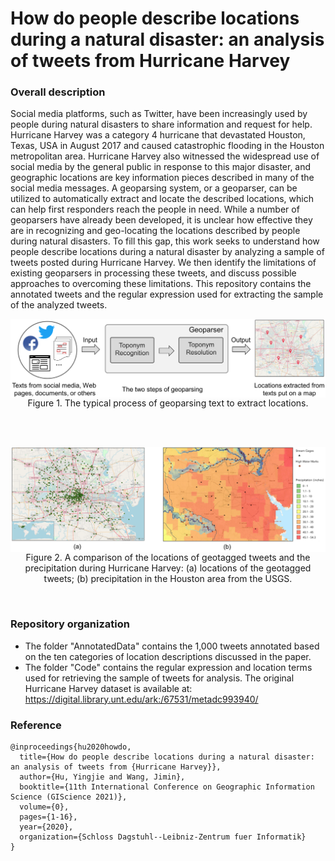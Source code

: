 # How do people describe locations during a natural disaster: an analysis of tweets from Hurricane Harvey

### Overall description
Social media platforms, such as Twitter, have been increasingly used by people during natural disasters to share information and request for help. Hurricane Harvey was a category 4 hurricane that devastated  Houston, Texas, USA in August 2017 and caused catastrophic flooding in the Houston metropolitan area. Hurricane Harvey also witnessed the widespread use of social media by the general public in response to this major disaster, and geographic locations are key information pieces  described in many of the social media messages. A  geoparsing system, or a geoparser, can be utilized to automatically extract and locate the described locations, which can help first responders reach the people in need. While a number of geoparsers have already been developed, it is unclear how effective they are in recognizing and geo-locating the locations described by people during natural disasters. To fill this gap, this work seeks to understand how people describe locations during a natural disaster by analyzing a sample of tweets posted during Hurricane Harvey. We then identify the limitations of existing geoparsers in processing these tweets, and discuss possible approaches to overcoming these limitations. This repository contains the annotated tweets and the regular expression used for extracting the sample of the analyzed tweets. 

<p align="center">
<img align="center" src="fig/geoparsing.png" width="600" />
<br />
Figure 1. The typical process of geoparsing  text to extract locations.
</p>

<br />
<br />
<p align="center">
<img align="center" src="fig/HarveyTweets.png" width="600" />
<br />
Figure 2. A comparison of the locations of geotagged tweets and the precipitation during Hurricane Harvey: (a) locations of the geotagged tweets; (b) precipitation in the Houston area from the USGS.
</p>
<br />


### Repository organization

* The folder "AnnotatedData" contains the 1,000 tweets annotated based on the ten categories of location descriptions discussed in the paper.
* The folder "Code" contains the regular expression and location terms used for retrieving the sample of tweets for analysis. The original Hurricane Harvey dataset is available at: https://digital.library.unt.edu/ark:/67531/metadc993940/



### Reference
```
@inproceedings{hu2020howdo,
  title={How do people describe locations during a natural disaster: an analysis of tweets from {Hurricane Harvey}},
  author={Hu, Yingjie and Wang, Jimin},
  booktitle={11th International Conference on Geographic Information Science (GIScience 2021)},
  volume={0},
  pages={1-16},
  year={2020},
  organization={Schloss Dagstuhl--Leibniz-Zentrum fuer Informatik}
}
```
